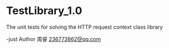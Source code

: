 TestLibrary_1.0
===============

The unit tests for solving the HTTP request context class library

-just Author 周睿 236773862@qq.com

